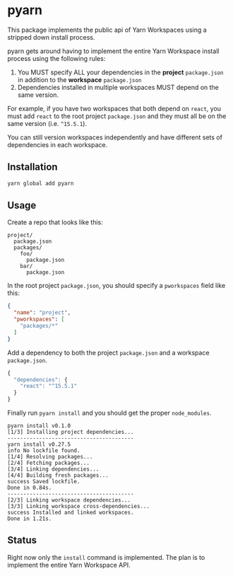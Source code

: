 # pyarn

This package implements the public api of Yarn Workspaces using a stripped down
install process.

pyarn gets around having to implement the entire Yarn Workspace install process
using the following rules:

1. You MUST specify ALL your dependencies in the **project** `package.json` in
  addition to the **workspace** `package.json`
2. Dependencies installed in multiple workspaces MUST depend on the same
  version.

For example, if you have two workspaces that both depend on `react`, you must
add `react` to the root project `package.json` and they must all be on the same
version (i.e. `^15.5.1`).

You can still version workspaces independently and have different sets of
dependencies in each workspace.

## Installation

```sh
yarn global add pyarn
```

## Usage

Create a repo that looks like this:

```
project/
  package.json
  packages/
    foo/
      package.json
    bar/
      package.json
```

In the root project `package.json`, you should specify a `pworkspaces` field
like this:

```json
{
  "name": "project",
  "pworkspaces": [
    "packages/*"
  ]
}
```

Add a dependency to both the project `package.json` and a workspace
`package.json`.

```js
{
  "dependencies": {
    "react": "^15.5.1"
  }
}
```

Finally run `pyarn install` and you should get the proper `node_modules`.

```
pyarn install v0.1.0
[1/3] Installing project dependencies...
----------------------------------------
yarn install v0.27.5
info No lockfile found.
[1/4] Resolving packages...
[2/4] Fetching packages...
[3/4] Linking dependencies...
[4/4] Building fresh packages...
success Saved lockfile.
Done in 0.84s.
----------------------------------------
[2/3] Linking workspace dependencies...
[3/3] Linking workspace cross-dependencies...
success Installed and linked workspaces.
Done in 1.21s.
```

## Status

Right now only the `install` command is implemented. The plan is to implement
the entire Yarn Workspace API.
